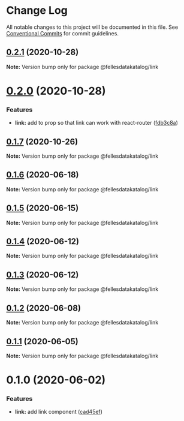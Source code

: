 # Change Log

All notable changes to this project will be documented in this file.
See [Conventional Commits](https://conventionalcommits.org) for commit guidelines.

## [0.2.1](https://github.com/fellesdatakatalog/fdk-kit/compare/@fellesdatakatalog/link@0.2.0...@fellesdatakatalog/link@0.2.1) (2020-10-28)

**Note:** Version bump only for package @fellesdatakatalog/link





# [0.2.0](https://github.com/fellesdatakatalog/fdk-kit/compare/@fellesdatakatalog/link@0.1.7...@fellesdatakatalog/link@0.2.0) (2020-10-28)


### Features

* **link:** add to prop so that link can work with react-router ([fdb3c8a](https://github.com/fellesdatakatalog/fdk-kit/commit/fdb3c8a06655d0ae9ad1b3ffb3d6628ff0932edc))





## [0.1.7](https://github.com/fellesdatakatalog/fdk-kit/compare/@fellesdatakatalog/link@0.1.6...@fellesdatakatalog/link@0.1.7) (2020-10-26)

**Note:** Version bump only for package @fellesdatakatalog/link





## [0.1.6](https://github.com/fellesdatakatalog/fdk-kit/compare/@fellesdatakatalog/link@0.1.5...@fellesdatakatalog/link@0.1.6) (2020-06-18)

**Note:** Version bump only for package @fellesdatakatalog/link





## [0.1.5](https://github.com/fellesdatakatalog/fdk-kit/compare/@fellesdatakatalog/link@0.1.4...@fellesdatakatalog/link@0.1.5) (2020-06-15)

**Note:** Version bump only for package @fellesdatakatalog/link





## [0.1.4](https://github.com/fellesdatakatalog/fdk-kit/compare/@fellesdatakatalog/link@0.1.3...@fellesdatakatalog/link@0.1.4) (2020-06-12)

**Note:** Version bump only for package @fellesdatakatalog/link





## [0.1.3](https://github.com/fellesdatakatalog/fdk-kit/compare/@fellesdatakatalog/link@0.1.2...@fellesdatakatalog/link@0.1.3) (2020-06-12)

**Note:** Version bump only for package @fellesdatakatalog/link





## [0.1.2](https://github.com/fellesdatakatalog/fdk-kit/compare/@fellesdatakatalog/link@0.1.1...@fellesdatakatalog/link@0.1.2) (2020-06-08)

**Note:** Version bump only for package @fellesdatakatalog/link





## [0.1.1](https://github.com/fellesdatakatalog/fdk-kit/compare/@fellesdatakatalog/link@0.1.0...@fellesdatakatalog/link@0.1.1) (2020-06-05)

**Note:** Version bump only for package @fellesdatakatalog/link





# 0.1.0 (2020-06-02)


### Features

* **link:** add link component ([cad45ef](https://github.com/fellesdatakatalog/fdk-kit/commit/cad45ef88266ff97a39101e30af9ea0c80e2ad8b))
